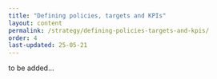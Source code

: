 ```yaml
---
title: "Defining policies, targets and KPIs"
layout: content
permalink: /strategy/defining-policies-targets-and-kpis/
order: 4
last-updated: 25-05-21
---
```


to be added...
